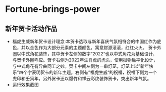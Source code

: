 # Fortune-brings-power
## 新年贺卡活动作品
- 福虎生威新年贺卡设计理念:本贺卡选取与新年喜庆气氛相符合的中国红作为底色，并以金色作为大部分元素的主题颜色，寓意财源滚滚，红红火火。
	贺卡外圈以中式角花装饰，其中贺卡左侧的数字“2022“也以中式角花为基础设计，与贺卡外圈呼应。贺卡右侧为2022年生肖虎的虎头，使用拟物扁平化设计，与中式角花有异曲同工之妙。贺卡中间左侧为一串灯笼，灯笼上以”新年快乐“四个字表明贺卡的新年主题，右侧有”福虎生威“的祝福，祝福下侧为一个虎印和壬寅年，另外贺卡还以爆竹和祥云彩纹装饰贺卡，突出新年气氛。
- 运行效果截图
